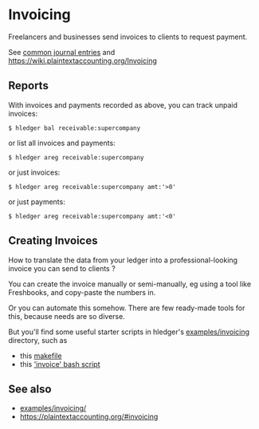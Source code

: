 # Invoicing

<div class=pagetoc>

<!-- toc -->
</div>

Freelancers and businesses send invoices to clients to request payment.

See [common journal entries](common-journal-entries.html) and
<https://wiki.plaintextaccounting.org/Invoicing>

## Reports

With invoices and payments recorded as above, you can track unpaid invoices:

```shell
$ hledger bal receivable:supercompany
```

or list all invoices and payments:

```shell
$ hledger areg receivable:supercompany
```

or just invoices:

```shell
$ hledger areg receivable:supercompany amt:'>0'
```

or just payments:

```shell
$ hledger areg receivable:supercompany amt:'<0'
```

## Creating Invoices

How to translate the data from your ledger into a professional-looking
invoice you can send to clients ?

You can create the invoice manually or semi-manually, eg using a tool
like Freshbooks, and copy-paste the numbers in.

Or you can automate this somehow. There are few ready-made tools for this,
because needs are so diverse.

But you'll find some useful starter scripts in hledger's 
[examples/invoicing](https://github.com/simonmichael/hledger/tree/master/examples/invoicing)
directory, such as

- this [makefile](https://github.com/simonmichael/hledger/tree/master/examples/invoicing/makefile)
- this ['invoice' bash script](https://github.com/simonmichael/hledger/tree/master/examples/invoicing/invoice-script)

## See also

- [examples/invoicing/](https://github.com/simonmichael/hledger/tree/master/examples/invoicing)
- <https://plaintextaccounting.org/#invoicing>

